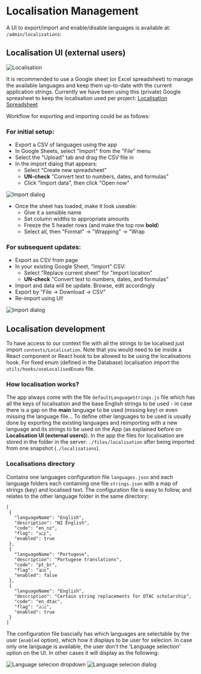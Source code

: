 # Localisation Management

A UI to export/import and enable/disable languages is available at: `/admin/localisations`:

## Localisation UI (external users)

![Localisation](images/localisation-ui.png)

It is recommended to use a Google sheet (or Excel spreadsheet) to manage the available languages and keep them up-to-date with the current application strings. Currently we have been using this (private) Google spreasheet to keep the localisation used per project: [Localisation Spreadsheet](https://docs.google.com/spreadsheets/d/1RE80Rqm5_TI3k1ibm9C5gEyGjk9l91Od4244D6gZqCw)

Workflow for exporting and importing could be as follows:

### For initial setup:

- Export a CSV of languages using the app
- In Google Sheets, select "Import" from the "File" menu
- Select the "Upload" tab and drag the CSV file in
- In the import dialog that appears:
  - Select "Create new spreadsheet"
  - **UN-check** "Convert text to numbers, dates, and formulas"
  - Click "Import data", then click "Open now"

![Import dialog](/images/google-sheet-import-dialog-new.png)

- Once the sheet has loaded, make it look useable:
  - Give it a sensible name
  - Set column widths to appropriate amounts
  - Freeze the 5 header rows (and make the top row **bold**)
  - Select all, then "Format" -> "Wrapping" -> "Wrap

### For subsequent updates:

- Export as CSV from page
- In your existing Google Sheet, "Import" CSV:
  - Select "Replace current sheet" for "import location"
  - **UN-check** "Convert text to numbers, dates, and formulas"
- Import and data will be update. Browse, edit accordingly
- Export by "File -> Download -> CSV"
- Re-import using UI!

![Import dialog](/images/google-sheet-import-dialog.png)

## Localisation development

To have access to our context file with all the strings to be localised just import `contexts/Localisation`. Note that you would need to be inside a React component or React hook to be allowed to be using the localisations hook. For fixed enum (defined in the Database) localisation import the `utils/hooks/useLocalisedEnums` file.

### How localisation works?

The app always come with the file `defaultLanguageStrings.js` file which has all the keys of localisation and the base English strings to be used - in case there is a gap on the **main** language to be used (missing key) or even missing the language file... To define other languages to be used is usually done by exporting the existing languages and reimporting with a new language and its strings to be used on the App (as explained before on **Localisation UI (external users)**). In the app the files for localisation are stored in the folder in the server: `./files/localisation` after being imported from one snapshot (`./localisations`).

### Localisations directory

 Contains one languages configuration file `languages.json` and each language folders each containing one file `strings.json` with a map of strings (key) and localised text. The configuration file is easy to follow, and relates to the other language folder in the same directory:
 ```
 [
  {
    "languageName": "English",
    "description": "NZ English",
    "code": "en_nz",
    "flag": "🇳🇿",
    "enabled": true
  },
  {
    "languageName": "Portugese",
    "description": "Portugese translations",
    "code": "pt_br",
    "flag": "🇧🇷",
    "enabled": false
  },
  {
    "languageName": "English",
    "description": "Certain string replacements for DTAC scholarship",
    "code": "en_dtac",
    "flag": "🇦🇺",
    "enabled": true
  }
]
 ```

 The configuration file bascially has which languages are selectable by the user (`enabled` option), which how it displays to be user for selecion. In case only one language is available, the user don't the 'Language selection' option on the UI. In other cases it will display as the following:

![Language selecion dropdown](/images/localisation-selection-dropdown.png)
![Language selecion dialog](/images/localisation-selection-dialog.png)